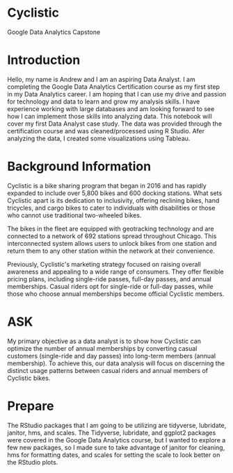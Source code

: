 # Cyclistic
Google Data Analytics Capstone

# Introduction

Hello, my name is Andrew and I am an aspiring Data Analyst. I am completing the Google Data Analytics Certification course as my first step in my Data Analytics career. I am hoping that I can use my drive and passion for technology and data to learn and grow my analysis skills. I have experience working with large databases and am looking forward to see how I can implement those skills into analyzing data. This notebook will cover my first Data Analyst case study. The data was provided through the certification course and was cleaned/processed using R Studio. Afer analyzing the data, I created some visualizations using Tableau.

# Background Information

Cyclistic is a bike sharing program that began in 2016 and has rapidly expanded to include over 5,800 bikes and 600 docking stations. What sets Cyclistic apart is its dedication to inclusivity, offering reclining bikes, hand tricycles, and cargo bikes to cater to individuals with disabilities or those who cannot use traditional two-wheeled bikes.

The bikes in the fleet are equipped with geotracking technology and are connected to a network of 692 stations spread throughout Chicago. This interconnected system allows users to unlock bikes from one station and return them to any other station within the network at their convenience.

Previously, Cyclistic's marketing strategy focused on raising overall awareness and appealing to a wide range of consumers. They offer flexible pricing plans, including single-ride passes, full-day passes, and annual memberships. Casual riders opt for single-ride or full-day passes, while those who choose annual memberships become official Cyclistic members.

# ASK

My primary objective as a data analyst is to show how Cyclistic can optimize the number of annual memberships by converting casual customers (single-ride and day passes) into long-term members (annual membership). To achieve this, our data analysis will focus on discerning the distinct usage patterns between casual riders and annual members of Cyclistic bikes.

# Prepare

The RStudio packages that I am going to be utilizing are tidyverse, lubridate, janitor, hms, and scales. The Tidyverse, lubridate, and ggplot2 packages were covered in the Google Data Analytics course, but I wanted to explore a few new packages, so I made sure to take advantage of janitor for cleaning, hms for formatting dates, and scales for setting the scale to look better on the RStudio plots.
